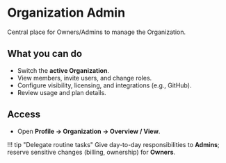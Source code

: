 # Organization Admin

Central place for Owners/Admins to manage the Organization.

## What you can do
- Switch the **active Organization**.
- View members, invite users, and change roles.
- Configure visibility, licensing, and integrations (e.g., GitHub).
- Review usage and plan details.

## Access
- Open **Profile → Organization → Overview / View**.

!!! tip "Delegate routine tasks"
    Give day-to-day responsibilities to **Admins**; reserve sensitive changes (billing, ownership) for **Owners**.
